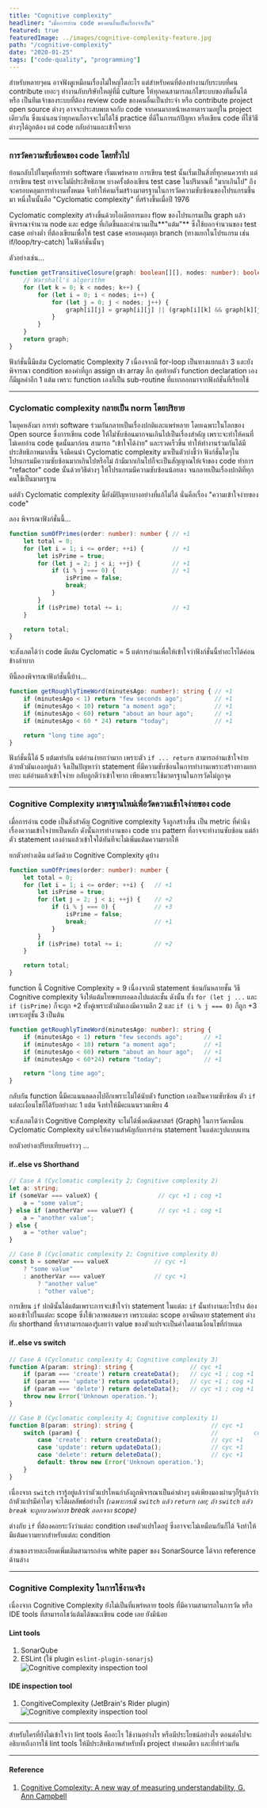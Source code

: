 ```yaml
---
title: "Cognitive complexity"  
headliner: "เมื่อการอ่าน code ของคนอื่นเป็นเรื่องจำเป็น"  
featured: true  
featuredImage: ../images/cognitive-complexity-feature.jpg 
path: "/cognitive-complexity"  
date: "2020-01-25"  
tags: ["code-quality", "programming"]
---
```


สำหรับหลายๆคน อาจฟังดูเหมือนเรื่องไม่ใหญ่โตอะไร 
แต่สำหรับคนที่ต้องทำงานกับระบบที่คน contribute เยอะๆ
ทำงานกับบริษัทใหญ่ที่มี culture ให้ทุกคนสามารถแก้ไขระบบของทีมอื่นได้
หรือ เป็นทีมเจ้าของระบบที่ต้อง review code ของคนอื่นเป็นประจำ
หรือ contribute project open source ต่างๆ
อาจจะประสบพบเจอกับ code จากคนมากหน้าหลายตารวมอยู่ใน project เดียวกัน
ซึ่งแน่นอนว่าทุกคนก็อาจจะไม่ได้ใช้ practice ที่ดีในการแก้ปัญหา
หรือเขียน code ที่ใช้วิธีต่างๆได้ถูกต้อง แต่ code กลับอ่านและเข้าใจยาก

---

### การวัดความซับซ้อนของ code โดยทั่วไป

ย้อนกลับไปในยุคที่การทำ software เริ่มแพร่หลาย การเขียน test นั้นเริ่มเป็นสิ่งที่ทุกคนควรทำ
แต่การเขียน test อาจจะไม่มีประสิทธิภาพ
บางครั้งต้องเขียน test case ในปริมาณที่ "มากเกินไป" ถึงจะครอบคลุมการทำงานทั้งหมด
จึงทำให้คนเริ่มสร้างมาตรฐานในการวัดความซับซ้อนของโปรแกรมขึ้นมา
หนึ่งในนั้นคือ "Cyclomatic complexity" ที่สร้างขึ้นเมื่อปี 1976

Cyclomatic complexity สร้างขึ้นด้วยไอเดียการมอง flow ของโปรแกรมเป็น graph
แล้วพิจารณาจำนวน node และ edge ที่เกิดขึ้นและคำนวนเป็น**"แต้ม"** ซึ่งใช้บอกจำนวนของ test case อย่างต่ำ
ที่ต้องเขียนเพื่อให้ test case ครอบคลุมทุก branch (ทางแยกในโปรแกรม เช่น if/loop/try-catch) ในฟังก์ชั่นนั้นๆ

ตัวอย่างเช่น...

```typescript
function getTransitiveClosure(graph: boolean[][], nodes: number): boolean[][] { // +1
	// Warshall's algorithm
	for (let k = 0; k < nodes; k++) {                                           // +1
		for (let i = 0; i < nodes; i++) {                                       // +1
			for (let j = 0; j < nodes; j++) {                                   // +1
				graph[i][j] = graph[i][j] || (graph[i][k] && graph[k][j]);      // +3
			}
		}
	}	
	return graph;
}
```

ฟังก์ชั่นนี้มีแต้ม Cyclomatic Complexity 7 เนื่องจากมี for-loop เป็นทางแยกแล้ว 3
และยังพิจารณา condition ของค่าที่ถูก assign เข้า array อีก
สุดท้ายตัว function declaration เองก็มีมูลค่าอีก 1 แต้ม
เพราะ function เองก็เป็น sub-routine ที่แยกออกมาจากฟังก์ชั่นที่เรียกใช้

---

### Cyclomatic complexity กลายเป็น norm โดยปริยาย

ในยุคหลังมา การทำ software ร่วมกันกลายเป็นเรื่องปกติและแพร่หลาย โดยเฉพาะในโลกของ Open source
ซึ่งการเขียน code ให้ไม่ซับซ้อนมากจนเกินไปเป็นเรื่องสำคัญ เพราะจะทำให้คนที่ไม่เคยอ่าน code ชุดนั้นมาก่อน
สามารถ "เข้าใจได้ง่าย" และรวดเร็วขึ้น ทำให้ทำงานร่วมกันได้มีประสิทธิภาพมากขึ้น จึงมีคนนำ Cyclomatic complexity
มาเป็นตัวบ่งชี้ว่า ฟังก์ชั่นใดๆในโปรแกรมมีความซับซ้อนมากเกินไปหรือไม่ 
ถ้ามีมากเกินไปก็จะเป็นสัญญาณให้เจ้าของ code ทำการ "refactor" code นั้นด้วยวิธีต่างๆ
ให้โปรแกรมมีความซับซ้อนน้อยลง จนกลายเป็นเรื่องปกติที่ทุกคนใช้เป็นมาตรฐาน

แต่ตัว Cyclomatic complexity นี้ยังมีปัญหาบางอย่างที่แก้ไม่ได้
นั่นคือเรื่อง "ความเข้าใจง่ายของ code"

ลอง พิจารณาฟังก์ชั่นนี้...

```typescript
function sumOfPrimes(order: number): number { // +1
    let total = 0;
    for (let i = 1; i <= order; ++i) {        // +1
        let isPrime = true;
        for (let j = 2; j < i; ++j) {         // +1
            if (i % j === 0) {                // +1
                isPrime = false;
                break;
            }
        }
        if (isPrime) total += i;              // +1
    }

    return total;
}
```

จะสังเกตได้ว่า code มีแต้ม Cyclomatic = 5
แต่การอ่านเพื่อให้เข้าใจว่าฟังก์ชั่นนี้ทำอะไรได้ค่อนข้างลำบาก

ทีนี้ลองพิจารณาฟังก์ชั่นนี้บ้าง...
 
```typescript
function getRoughlyTimeWord(minutesAgo: number): string { // +1
    if (minutesAgo < 1) return "few seconds ago";         // +1
    if (minutesAgo < 10) return "a moment ago";           // +1
    if (minutesAgo < 60) return "about an hour ago";      // +1
    if (minutesAgo < 60 * 24) return "today";             // +1

    return "long time ago";
}
```

ฟังก์ชั่นนี้ได้ 5 แต้มเท่ากัน แต่อ่านง่ายกว่ามาก เพราะตัว `if ... return` สามารถอ่านเข้าใจง่ายด้วยตัวมันเองอยู่แล้ว
จึงเป็นปัญหาว่า statement ที่มีความซับซ้อนในการทำงานเพราะสร้างทางแยกเยอะ แต่อ่านแล้วเข้าใจง่าย
กลับถูกตีว่าเข้าใจยาก เพียงเพราะใช้มาตรฐานในการวัดไม่ถูกจุด

---

### Cognitive Complexity มาตรฐานใหม่เพื่อวัดความเข้าใจง่ายของ code
เมื่อการอ่าน code เป็นสิ่งสำคัญ Cognitive complexity จึงถูกสร้างขึ้น 
เป็น metric ที่คำนึงเรื่องความเข้าใจง่ายเป็นหลัก
ดังนั้นการทำงานของ code บาง pattern ที่อาจจะทำงานซับซ้อน
แต่ถ้าตัว statement เองอ่านแล้วเข้าใจได้ทันทีจะไม่เพิ่มแต้มความยากให้

ยกตัวอย่างเดิม แต่วัดด้วย Cognitive Complexity ดูบ้าง

```typescript
function sumOfPrimes(order: number): number {
    let total = 0;
    for (let i = 1; i <= order; ++i) {   // +1
        let isPrime = true;
        for (let j = 2; j < i; ++j) {    // +2
            if (i % j === 0) {           // +3
                isPrime = false;
                break;                   // +1
            }
        }
        if (isPrime) total += i;         // +2
    }

    return total;
}
```

function นี้ Cognitive Complexity = 9 เนื่องจากมี statement ซ้อนกันหลายชั้น วิธี Cognitive complexity จึงให้แต้มโทษทบยอดลงไปแต่ละชั้น
ดังนั้น ทั้ง `for (let j ...` และ `if (isPrime)` ก็จะถูก +2 ทั้งคู่เพราะตัวมันเองมีความลึก 2
และ `if (i % j === 0)` ก็ถูก +3 เพราะอยู่ชั้น 3 เป็นต้น 

```typescript
function getRoughlyTimeWord(minutesAgo: number): string {
    if (minutesAgo < 1) return "few seconds ago";      // +1
    if (minutesAgo < 10) return "a moment ago";        // +1
    if (minutesAgo < 60) return "about an hour ago";   // +1
    if (minutesAgo < 60*24) return "today";            // +1

    return "long time ago";
}
```

กลับกัน function นี้มีคะแนนลดลงไปอีกเพราะไม่ได้นับตัว function เองเป็นความซับซ้อน
ตัว `if` แต่ละเงื่อนไขก็ได้รับอย่างละ 1 แต้ม จึงทำให้มีคะแนนรวมเพียง 4

จะสังเกตได้ว่า Cognitive Complexity จะไม่ได้พึ่งคณิตศาสตร์ (Graph) ในการวัดเหมือน Cyclomatic Complexity
แต่จะให้ความสำคัญกับการอ่าน statement ในแต่ละรูปแบบแทน

ยกตัวอย่างเปรียบเทียบคร่าวๆ ...

#### if..else vs Shorthand
```typescript
// Case A (Cyclomatic complexity 2; Cognitive complexity 2)
let a: string;
if (someVar === valueX) {                 // cyc +1 ; cog +1
    a = "some value";
} else if (anotherVar === valueY) {       // cyc +1 ; cog +1
    a = "another value";
} else {
    a = "other value";
}

// Case B (Cyclomatic complexity 2; Cognitive complexity 0)
const b = someVar === valueX             // cyc +1
    ? "some value"
    : anotherVar === valueY              // cyc +1
        ? "another value"
        : "other value";
```
การเขียน `if` ปกตินั้นได้แต้มเพราะการจะเข้่าใจว่า statement ในแต่ละ `if` นั้นทำงานอะไรบ้่าง
ต้องมองเข้าไปในแต่ละ scope ซึ่งใช้เวลาพอสมควร เพราะแต่ละ scope อาจมีหลาย statement
ต่างกับ shorthand ที่เราสามารถมองรู้เลยว่า value ของตัวแปรจะเป็นค่าใดตามเงื่อนไขที่กำหนด

#### if..else vs switch
```typescript
// Case A (Cyclomatic complexity 4; Cognitive complexity 3)
function A(param: string): string {                // cyc +1
    if (param === 'create') return createData();   // cyc +1 ; cog +1
    if (param === 'update') return updateData();   // cyc +1 ; cog +1
    if (param === 'delete') return deleteData();   // cyc +1 ; cog +1
    throw new Error('Unknown operation.');
}

// Case B (Cyclomatic complexity 4; Cognitive complexity 1)
function B(param: string): string {                      // cyc +1
    switch (param) {                                     //          cog +1
        case 'create': return createData();              // cyc +1
        case 'update': return updateData();              // cyc +1
        case 'delete': return deleteData();              // cyc +1
        default: throw new Error('Unknown operation.');
    }
}
```
เนื่องจาก `switch` เรารู้อยู่แล้วว่าตัวแปรไหนกำลังถูกพิจารณาเป็นค่าต่างๆ
แค่เพียงมองผ่านๆก็รู้แล้วว่า ถ้าตัวแปรมีค่าใดๆ จะได้ผลลัพธ์อย่างไร
_(เฉพาะกรณี `switch` แล้ว `return` เลย; ถ้า `switch` แล้ว `break` จะถูกบวกค่าการ break ออกจาก scope)_

ต่างกับ `if` ที่ต้องคอยระวังว่าแต่ละ condition เชคตัวแปรใดอยู่ ซึ่งอาจจะไม่เหมือนกันก็ได้
จึงทำให้มีแต้มความยากสำหรับแต่ละ condition

ส่วนของรายละเอียดเพิ่มเติมสามารถอ่าน white paper ของ SonarSource ได้จาก reference ด้านล่าง

---

### Cognitive Complexity ในการใช้งานจริง
เนื่องจาก Cognitive Complexity ยังไม่เป็นที่แพร่หลาย tools ที่มีความสามารถในการวัด
หรือ IDE tools ที่สามารถโชว์แต้มได้ขณะเขียน code เลย ยังมีน้อย

#### Lint tools
1. SonarQube
2. ESLint (ใช้ plugin `eslint-plugin-sonarjs`)
![Cognitive complexity inspection tool](../images/cognitive-complexity-lint_ide.png)

#### IDE inspection tool
1. CongitiveComplexity (JetBrain's Rider plugin)
![Cognitive complexity inspection tool](../images/cognitive-complexity-ide-tool.png)

---

สำหรับใครที่ยังไม่เข้าใจว่า lint tools คืออะไร ใช้งานอย่างไร หรือมีประโยชน์อย่างไร
ตอนต่อไปจะอธิบายถึงการใช้ lint tools ให้มีประสิทธิภาพสำหรับทั้ง project ทำคนเดียว
และที่ทำร่วมกัน

---

#### Reference
1. [Cognitive Complexity: A new way of measuring understandability, G. Ann Campbell](https://www.sonarsource.com/docs/CognitiveComplexity.pdf)